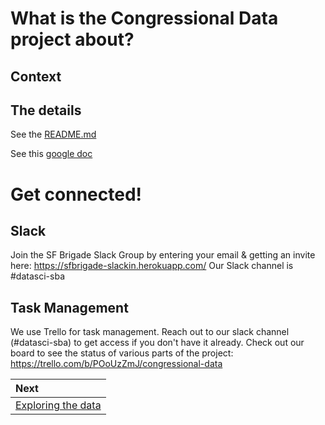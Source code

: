 # What is the Congressional Data project about?

## Context 



## The details
See the [README.md](../README.md)

See this [google doc](https://docs.google.com/document/d/1HxkXqlz27lkRuipOz8Y0r91Nb7dTbKC2sZeSYQbyfdo/edit)

# Get connected!

## Slack
Join the SF Brigade Slack Group by entering your email & getting an invite here: 
https://sfbrigade-slackin.herokuapp.com/  Our Slack channel is #datasci-sba


## Task Management
We use Trello for task management. Reach out to our slack channel (#datasci-sba) to get access if you don't have it already. Check out our board to see the status of various parts of the project: 
https://trello.com/b/POoUzZmJ/congressional-data


| Next |
|:---------|
| [Exploring the data](./01_exploring_the_data.md) |

